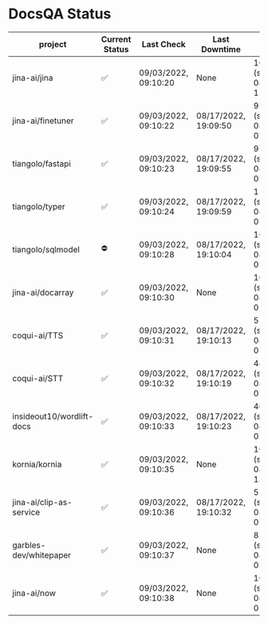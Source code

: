 # DocsQA Status

|         project         |Current Status|     Last Check     |   Last Downtime    |              % Uptime               |
|-------------------------|--------------|--------------------|--------------------|-------------------------------------|
|jina-ai/jina             |✅            |09/03/2022, 09:10:20|None                |100.000 (since 08/29/2022, 11:24:14) |
|jina-ai/finetuner        |✅            |09/03/2022, 09:10:22|08/17/2022, 19:09:50|978.851 (since 08/15/2022, 07:09:42) |
|tiangolo/fastapi         |✅            |09/03/2022, 09:10:23|08/17/2022, 19:09:55|978.771 (since 08/15/2022, 07:09:42) |
|tiangolo/typer           |✅            |09/03/2022, 09:10:24|08/17/2022, 19:09:59|1187.310 (since 08/15/2022, 07:09:42)|
|tiangolo/sqlmodel        |⛔️           |09/03/2022, 09:10:28|08/17/2022, 19:10:04|101.035 (since 08/15/2022, 07:09:42) |
|jina-ai/docarray         |✅            |09/03/2022, 09:10:30|None                |100.000 (since 08/24/2022, 01:39:12) |
|coqui-ai/TTS             |✅            |09/03/2022, 09:10:31|08/17/2022, 19:10:13|51.118 (since 08/15/2022, 07:09:42)  |
|coqui-ai/STT             |✅            |09/03/2022, 09:10:32|08/17/2022, 19:10:19|443.186 (since 08/15/2022, 07:09:42) |
|insideout10/wordlift-docs|✅            |09/03/2022, 09:10:33|08/17/2022, 19:10:23|400.717 (since 08/15/2022, 07:09:42) |
|kornia/kornia            |✅            |09/03/2022, 09:10:35|None                |100.000 (since 08/30/2022, 13:49:49) |
|jina-ai/clip-as-service  |✅            |09/03/2022, 09:10:36|08/17/2022, 19:10:32|51.248 (since 08/15/2022, 07:09:42)  |
|garbles-dev/whitepaper   |✅            |09/03/2022, 09:10:37|None                |82.104 (since 08/24/2022, 01:39:12)  |
|jina-ai/now              |✅            |09/03/2022, 09:10:38|None                |100.000 (since 08/24/2022, 01:39:12) |
